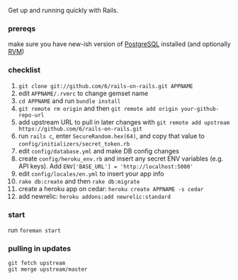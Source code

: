 Get up and running quickly with Rails.

### prereqs

make sure you have new-ish version of [PostgreSQL](http://www.postgresql.org/) installed (and optionally [RVM](http://beginrescueend.com/))

### checklist

1. `git clone git://github.com/6/rails-on-rails.git APPNAME`
1. edit `APPNAME/.rvmrc` to change gemset name
1. `cd APPNAME` and run `bundle install`
1. `git remote rm origin` and then `git remote add origin your-github-repo-url`
1. add upstream URL to pull in later changes with `git remote add upstream https://github.com/6/rails-on-rails.git`
1. run `rails c`, enter `SecureRandom.hex(64)`, and copy that value to `config/initializers/secret_token.rb`
1. edit `config/database.yml` and make DB config changes
1. create `config/heroku_env.rb` and insert any secret ENV variables (e.g. API keys). Add `ENV['BASE_URL'] = 'http://localhost:5000'`
1. edit `config/locales/en.yml` to insert your app info
1. `rake db:create` and then `rake db:migrate`
1. create a heroku app on cedar: `heroku create APPNAME -s cedar`
1. add newrelic: `heroku addons:add newrelic:standard`

### start

run `foreman start`

### pulling in updates

    git fetch upstream
    git merge upstream/master
